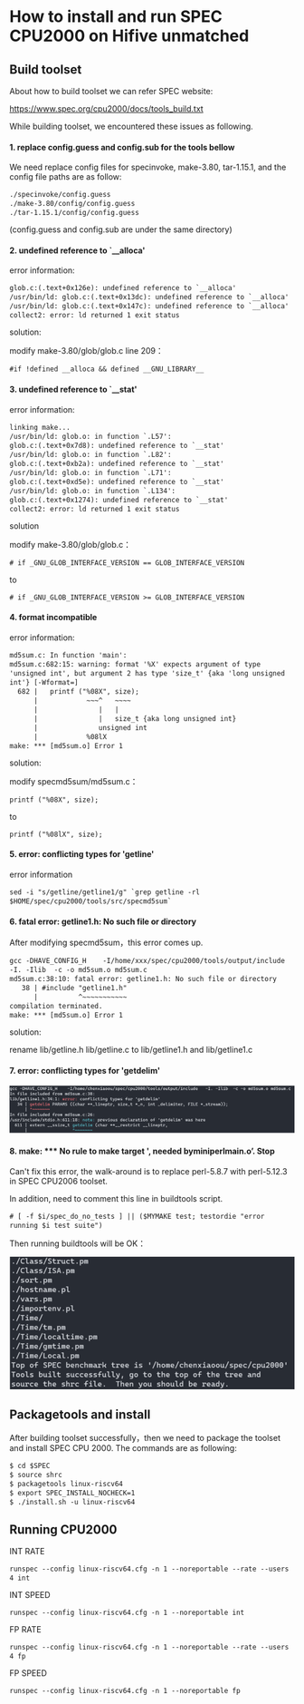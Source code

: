 # How to install and run SPEC CPU2000 on Hifive unmatched

##  Build toolset

About how to build toolset we can refer SPEC website:

https://www.spec.org/cpu2000/docs/tools_build.txt

While building toolset, we encountered these issues as following.

#### 1. replace config.guess and config.sub for the tools bellow

We need replace config files for specinvoke, make-3.80, tar-1.15.1, and the config file paths are as follow:
```
./specinvoke/config.guess
./make-3.80/config/config.guess
./tar-1.15.1/config/config.guess
```
(config.guess and config.sub are under the same directory)


#### 2. undefined reference to `__alloca'

error information:

```
glob.c:(.text+0x126e): undefined reference to `__alloca'
/usr/bin/ld: glob.c:(.text+0x13dc): undefined reference to `__alloca'
/usr/bin/ld: glob.c:(.text+0x147c): undefined reference to `__alloca'
collect2: error: ld returned 1 exit status
```

solution:

modify make-3.80/glob/glob.c line 209：
```
#if !defined __alloca && defined __GNU_LIBRARY__
```

#### 3. undefined reference to `__stat'

error information:

```
linking make...
/usr/bin/ld: glob.o: in function `.L57':
glob.c:(.text+0x7d8): undefined reference to `__stat'
/usr/bin/ld: glob.o: in function `.L82':
glob.c:(.text+0xb2a): undefined reference to `__stat'
/usr/bin/ld: glob.o: in function `.L71':
glob.c:(.text+0xd5e): undefined reference to `__stat'
/usr/bin/ld: glob.o: in function `.L134':
glob.c:(.text+0x1274): undefined reference to `__stat'
collect2: error: ld returned 1 exit status
```

solution

modify make-3.80/glob/glob.c：
```
# if _GNU_GLOB_INTERFACE_VERSION == GLOB_INTERFACE_VERSION 
```
to
```
# if _GNU_GLOB_INTERFACE_VERSION >= GLOB_INTERFACE_VERSION
```

#### 4. format incompatible

error information: 

```
md5sum.c: In function 'main':
md5sum.c:682:15: warning: format '%X' expects argument of type 'unsigned int', but argument 2 has type 'size_t' {aka 'long unsigned int'} [-Wformat=]
  682 |   printf ("%08X", size);
      |            ~~~^   ~~~~
      |               |   |
      |               |   size_t {aka long unsigned int}
      |               unsigned int
      |            %08lX
make: *** [md5sum.o] Error 1
```

solution:

modify specmd5sum/md5sum.c：
```
printf ("%08X", size);
```
to
```
printf ("%08lX", size);
```

#### 5. error: conflicting types for 'getline'

error information

```
sed -i "s/getline/getline1/g" `grep getline -rl $HOME/spec/cpu2000/tools/src/specmd5sum`
```

#### 6. fatal error: getline1.h: No such file or directory

After modifying specmd5sum，this error comes up.

```
gcc -DHAVE_CONFIG_H    -I/home/xxx/spec/cpu2000/tools/output/include   -I. -Ilib  -c -o md5sum.o md5sum.c
md5sum.c:38:10: fatal error: getline1.h: No such file or directory
   38 | #include "getline1.h"
      |          ^~~~~~~~~~~~
compilation terminated.
make: *** [md5sum.o] Error 1
```

solution:

rename lib/getline.h lib/getline.c to lib/getline1.h and lib/getline1.c

#### 7. error: conflicting types for 'getdelim'

![image](pictures/t33-1.png)


#### 8. make: *** No rule to make target <command-line>', needed byminiperlmain.o’. Stop

Can't fix this error, the walk-around is to replace perl-5.8.7 with perl-5.12.3 in SPEC CPU2006 toolset.

In addition, need to  comment this line in buildtools script.
```
# [ -f $i/spec_do_no_tests ] || ($MYMAKE test; testordie "error running $i test suite")
```

Then running buildtools will be OK：

![image](pictures/t33-4.png)

## Packagetools and install

After building toolset successfully，then we need to package the toolset and install SPEC CPU 2000. The commands are as following:
```
$ cd $SPEC
$ source shrc
$ packagetools linux-riscv64
$ export SPEC_INSTALL_NOCHECK=1
$ ./install.sh -u linux-riscv64
```

## Running CPU2000

INT RATE
```
runspec --config linux-riscv64.cfg -n 1 --noreportable --rate --users 4 int
```
INT SPEED
```
runspec --config linux-riscv64.cfg -n 1 --noreportable int
```
FP RATE
```
runspec --config linux-riscv64.cfg -n 1 --noreportable --rate --users 4 fp
```
FP SPEED
```
runspec --config linux-riscv64.cfg -n 1 --noreportable fp
```
